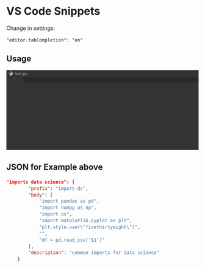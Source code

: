 # VS Code Snippets

Change in settings:
```
"editor.tabCompletion": "on"
```

## Usage

![](vs-code-snippet.gif)

## JSON for Example above

```json
"imports data science": {
		"prefix": "import-ds",
		"body": [
			"import pandas as pd",
            "import numpy as np",
            "import os",
            "import matplotlib.pyplot as plt",
            "plt.style.use(\"fivethirtyeight\")",
            "",
            "df = pd.read_csv('$1')"
		],
		"description": "common imports for data science"
	}
```

